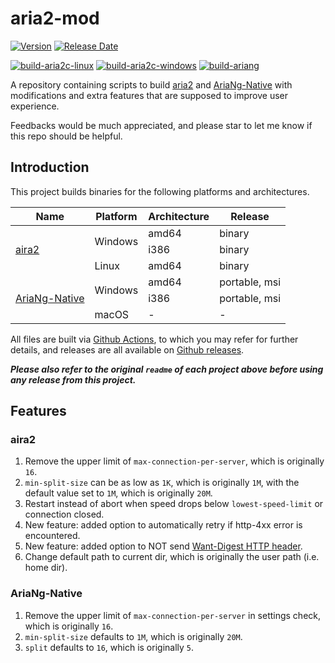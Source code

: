 # aria2-mod
[![Version](https://img.shields.io/github/v/release/Elypha/aria2-mod)](https://github.com/Elypha/aria2-mod/releases)
[![Release Date](https://img.shields.io/github/release-date/Elypha/aria2-mod)](https://github.com/Elypha/aria2-mod/releases)

[![build-aria2c-linux](https://github.com/Elypha/aria2-mod/actions/workflows/build-aria2c-linux-amd64.yml/badge.svg)](https://github.com/Elypha/aria2-mod/actions/workflows/build-aria2c-linux-amd64.yml)
[![build-aria2c-windows](https://github.com/Elypha/aria2-mod/actions/workflows/build-aria2c-windows-amd64.yml/badge.svg)](https://github.com/Elypha/aria2-mod/actions/workflows/build-aria2c-windows-amd64.yml)
[![build-ariang](https://github.com/Elypha/aria2-mod/actions/workflows/build-ariang-windows-amd64.yml/badge.svg)](https://github.com/Elypha/aria2-mod/actions/workflows/build-ariang-windows-amd64.yml)

A repository containing scripts to build [aria2](https://github.com/aria2/aria2) and [AriaNg-Native](https://github.com/mayswind/AriaNg-Native) with modifications and extra features that are supposed to improve user experience.

Feedbacks would be much appreciated, and please star to let me know if this repo should be helpful.

## Introduction

This project builds binaries for the following platforms and architectures.

<table>
    <thead>
        <tr>
            <th>Name</th>
            <th>Platform</th>
            <th>Architecture</th>
            <th>Release</th>
        </tr>
    </thead>
    <tbody>
        <tr>
            <td rowspan=3><a href="https://github.com/aria2/aria2">aira2</a></td>
            <td rowspan=2>Windows</td>
            <td>amd64</td>
            <td>binary</td>
        </tr>
        <tr>
            <td>i386</td>
            <td>binary</td>
        </tr>
        <tr>
            <td>Linux</td>
            <td>amd64</td>
            <td>binary</td>
        </tr>
        <tr>
            <td rowspan=3><a href="https://github.com/mayswind/AriaNg-Native">AriaNg-Native</a></td>
            <td rowspan=2>Windows</td>
            <td>amd64</td>
            <td>portable, msi</td>
        </tr>
        <tr>
            <td>i386</td>
            <td>portable, msi</td>
        </tr>
        <tr>
            <td>macOS</td>
            <td>-</td>
            <td>-</td>
        </tr>
    </tbody>
</table>

All files are built via [Github Actions](https://github.com/Elypha/aria2-mod/actions), to which you may refer for further details, and releases are all available on [Github releases](https://github.com/Elypha/aria2-mod/releases).

*__Please also refer to the original `readme` of each project above before using any release from this project.__*

## Features

### aira2

1. Remove the upper limit of `max-connection-per-server`, which is originally `16`.
2. `min-split-size` can be as low as `1K`, which is originally `1M`, with the default value set to `1M`, which is originally `20M`.
3. Restart instead of abort when speed drops below `lowest-speed-limit` or connection closed.
4. New feature: added option to automatically retry if http-4xx error is encountered.
5. New feature: added option to NOT send [Want-Digest HTTP header](https://developer.mozilla.org/en-US/docs/Web/HTTP/Headers/Want-Digest).
6. Change default path to current dir, which is originally the user path (i.e. home dir).

### AriaNg-Native

1. Remove the upper limit of `max-connection-per-server` in settings check, which is originally `16`.
2. `min-split-size` defaults to `1M`, which is originally `20M`.
3. `split` defaults to `16`, which is originally `5`.
